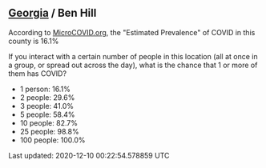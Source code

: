 
## [Georgia](/united-states/georgia) / Ben Hill

According to [MicroCOVID.org](http://microcovid.org),
the "Estimated Prevalence" of COVID in this county is 16.1%

If you interact with a certain number of people in this location
(all at once in a group, or spread out across the day), what is the chance that
1 or more of them has COVID?

- 1 person: 16.1%
- 2 people: 29.6%
- 3 people: 41.0%
- 5 people: 58.4%
- 10 people: 82.7%
- 25 people: 98.8%
- 100 people: 100.0%

Last updated: 2020-12-10 00:22:54.578859 UTC
